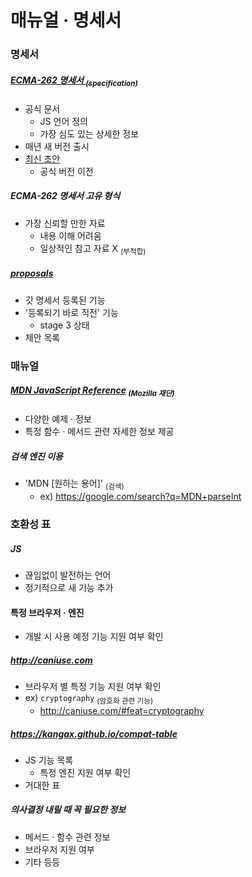 매뉴얼 · 명세서
==============

### 명세서

##### [ECMA-262 명세서 <sub>(specification)</sub>](https://ecma-international.org/publications-and-standards/standards/ecma-262/)
- 공식 문서
  - JS 언어 정의
  - 가장 심도 있는 상세한 정보
- 매년 새 버전 출시
- [최신 초안](https://tc39.es/ecma262/)
  - 공식 버전 이전

##### ECMA-262 명세서 고유 형식
- 가장 신뢰할 만한 자료
  - 내용 이해 어려움
  - 일상적인 참고 자료 X <sub>(부적합)</sub>

##### [proposals](https://github.com/tc39/proposals)
- 갓 명세서 등록된 기능
- '등록되기 바로 직전' 기능
  - stage 3 상태
- 제안 목록

### 매뉴얼

##### [MDN JavaScript Reference](https://developer.mozilla.org/en-US/docs/Web/JavaScript/Reference) <sub>(Mozilla 재단)</sub>
- 다양한 예제 · 정보
- 특정 함수 · 메서드 관련 자세한 정보 제공

##### 검색 엔진 이용
- 'MDN [원하는 용어]' <sub>(검색)</sub>
  - ex\) https://google.com/search?q=MDN+parseInt

### 호환성 표

##### JS
- 끊임없이 발전하는 언어
- 정기적으로 새 기능 추가

#### 특정 브라우저 · 엔진
- 개발 시 사용 예정 기능 지원 여부 확인

##### http://caniuse.com
- 브라우저 별 특정 기능 지원 여부 확인
- ex\) `cryptography` <sub>(암호화 관련 기능)</sub>
  - http://caniuse.com/#feat=cryptography

##### https://kangax.github.io/compat-table
- JS 기능 목록
  - 특정 엔진 지원 여부 확인
- 거대한 표

##### 의사결정 내릴 때 꼭 필요한 정보
- 메서드 · 함수 관련 정보
- 브라우저 지원 여부
- 기타 등등
